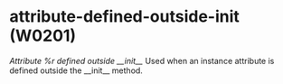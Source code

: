 # attribute-defined-outside-init (W0201)
*Attribute %r defined outside \_\_init\_\_* Used when an instance
attribute is defined outside the \_\_init\_\_ method.
